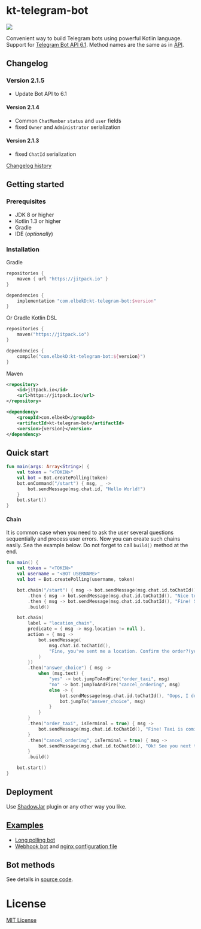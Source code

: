# kt-telegram-bot

[![](https://jitpack.io/v/elbekD/kt-telegram-bot.svg)](https://jitpack.io/#elbekD/kt-telegram-bot)

Convenient way to build Telegram bots using powerful Kotlin language.
Support for [Telegram Bot API 6.1](https://core.telegram.org/bots/api).
Method names are the same as in [API](https://core.telegram.org/bots/api#available-methods).

## Changelog

### Version 2.1.5
- Update Bot API to 6.1

#### Version 2.1.4
- Common `ChatMember` `status` and `user` fields
- fixed `Owner` and `Administrator` serialization

#### Version 2.1.3
- fixed `ChatId` serialization

[Changelog history](./CHANGELOG.md)

## Getting started

### Prerequisites
- JDK 8 or higher
- Kotlin 1.3 or higher
- Gradle
- IDE (*optionally*)

### Installation

Gradle

```groovy
repositories {
    maven { url "https://jitpack.io" }
}

dependencies {
    implementation "com.elbekD:kt-telegram-bot:$version"
}
```

Or Gradle Kotlin DSL

```kotlin
repositories {
    maven("https://jitpack.io")
}

dependencies {
    compile("com.elbekD:kt-telegram-bot:${version}")
}
```

Maven
```xml
<repository>
    <id>jitpack.io</id>
    <url>https://jitpack.io</url>
</repository>

<dependency>
    <groupId>com.elbekD</groupId>
    <artifactId>kt-telegram-bot</artifactId>
    <version>{version}</version>
</dependency>
```

## Quick start

```kotlin
fun main(args: Array<String>) {
    val token = "<TOKEN>"
    val bot = Bot.createPolling(token)
    bot.onCommand("/start") { msg, _ ->
        bot.sendMessage(msg.chat.id, "Hello World!")
    }
    bot.start()
}
```

#### Chain
It is common case when you need to ask the user several questions sequentially and process user errors. Now you can
create such chains easily. Sea the example below. Do not forget to call `build()` method at the end.

```kotlin
fun main() {
    val token = "<TOKEN>"
    val username = "<BOT USERNAME>"
    val bot = Bot.createPolling(username, token)

    bot.chain("/start") { msg -> bot.sendMessage(msg.chat.id.toChatId(), "Hi! What is your name?") }
        .then { msg -> bot.sendMessage(msg.chat.id.toChatId(), "Nice to meet you, ${msg.text}! Send something to me") }
        .then { msg -> bot.sendMessage(msg.chat.id.toChatId(), "Fine! See you soon") }
        .build()

    bot.chain(
        label = "location_chain",
        predicate = { msg -> msg.location != null },
        action = { msg ->
            bot.sendMessage(
                msg.chat.id.toChatId(),
                "Fine, you've sent me a location. Confirm the order?(yes|no)"
            )
        })
        .then("answer_choice") { msg ->
            when (msg.text) {
                "yes" -> bot.jumpToAndFire("order_taxi", msg)
                "no" -> bot.jumpToAndFire("cancel_ordering", msg)
                else -> {
                    bot.sendMessage(msg.chat.id.toChatId(), "Oops, I don't understand you. Just answer yes or no?")
                    bot.jumpTo("answer_choice", msg)
                }
            }
        }
        .then("order_taxi", isTerminal = true) { msg ->
            bot.sendMessage(msg.chat.id.toChatId(), "Fine! Taxi is coming")
        }
        .then("cancel_ordering", isTerminal = true) { msg ->
            bot.sendMessage(msg.chat.id.toChatId(), "Ok! See you next time")
        }
        .build()

    bot.start()
}
```

## Deployment
Use [ShadowJar](https://github.com/johnrengelman/shadow) plugin or any other way you like.

## [Examples](/examples/src/main/kotlin)
- [Long polling bot](/examples/src/main/kotlin/LongPollingExample.kt)
- [Webhook bot](/examples/src/main/kotlin/WebhookExample.kt)
  and [nginx configuration file](/examples/bot.conf)

## Bot methods
See details in [source code](/library/src/main/kotlin/com/elbekd/bot/Bot.kt).

# License
[MIT License](./LICENSE.md)

